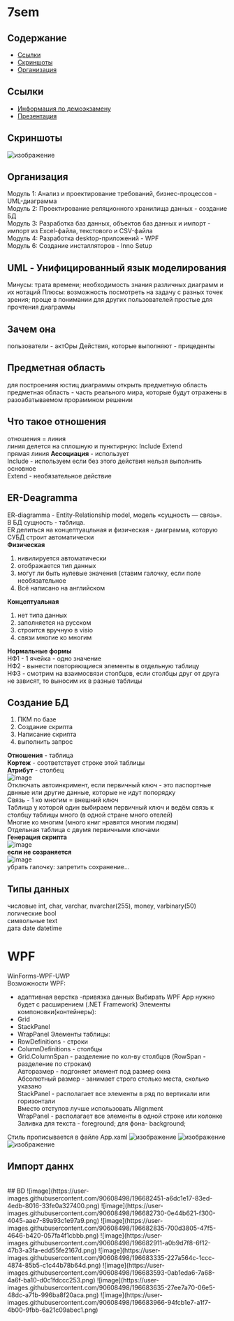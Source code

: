 # 7sem
## Содержание
- [Ссылки](https://github.com/sanyagribanov/7sem/blob/main/README.md#ссылки)
- [Скриншоты](https://github.com/sanyagribanov/7sem/blob/main/README.md#скриншоты)
- [Организация](https://github.com/sanyagribanov/7sem/blob/main/README.md#организация)
## Ссылки
- [Информация по демоэкзамену](https://api.dp.worldskills.ru/api/esatk/docs/4d0d9337-1f31-4306-89bb-f3b279e80642)
- [Презентация](https://vk.com/away.php?utf=1&to=https%3A%2F%2Fdocs.google.com%2Fdocument%2Fd%2F17dkgRFIxEAdOvFsUuCD5TGeWHCqcC7U-Ha5MJ0EfdtI%2Fedit%23)
## Скриншоты
![изображение](https://user-images.githubusercontent.com/86486142/188391263-0ad59825-ea59-4a24-8a28-72737fdf1875.png)
## Организация
Модуль 1: Анализ и проектирование требований, бизнес-процессов - UML-диаграмма<br>
Модуль 2: Проектирование реляционного хранилища данных - создание БД<br>
Модуль 3: Разработка баз данных, объектов баз данных и импорт - импорт из Excel-файла, текстового и CSV-файла<br>
Модуль 4: Разработка desktop-приложений - WPF<br>
Модуль 6: Создание инсталляторов - Inno Setup<br>
## UML - Унифицированный язык моделирования
Минусы:
трата времени;
необходимость знания различных диаграмм и их нотаций
Плюсы:
возможность посмотреть на задачу с разных точек зрения;
проще в понимании для других пользователей
простые для прочтения диаграммы
## Зачем она
пользователи - актОры
Действия, которые выполняют - прицеденты
## Предметная область
для построенияя юстиц диаграммы открыть предметную область<br>
предметная область - часть реального мира, которые будут отражены в разоабатываемом прораммном решении<br>
## Что такое отношения
отношения = линия<br>
линия делется на сплошную и пунктирную: Include Extend<br>
прямая линия <b>Ассоциация</b> - использует<br>
Include - используем если без этого действия нельзя выполнить основное<br>
Extend - необязательное действие<br>
## ЕR-Deagramma
ER-diagramma - Entity-Relationship model, модель «сущность — связь». В БД сущность - таблица.<br>
ER делиться на концептуацльная и физическая - диаграмма, которую СУБД строит автоматически<br>
<b>Физическая</b><br>
1. нивилируется автоматически<br>
2. отображается тип данных<br>
3. могут ли быть нулевые значения (ставим галочку, если поле необязательное<br>
4. Всё написано на английском<br>

<b>Концептуальная</b><br>
1. нет типа данных<br>
2. заполняется на русском<br>
3. строится вручную в visio<br>
4. связи многие ко многим<br>

<b>Нормальные формы</b><br>
НФ1 - 1 ячейка - одно значение<br>
НФ2 - вынести повторяющиеся элементы в отдельную таблицу<br>
НФ3 - смотрим на взаимосвязи столбцов, если столбцы друг от друга не зависят, то выносим их в разные таблицы<br>

## Создание БД<br>
1. ПКМ по базе<br>
2. Создание скрипта<br>
3. Написание скрипта<br>
4. выполнить запрос<br>

<b>Отношения</b> - таблица<br>
<b>Кортеж</b> - соответствует строке этой таблицы<br>
<b>Атрибут</b> - столбец<br>
![image](https://user-images.githubusercontent.com/90381005/189851799-a0516368-6a12-4597-931d-dea4d01b8bf6.png)<br>
Отключать автоинкримент, если первичный ключ - это паспортные двнные или другие данные, которые не идут попорядку<br>
Связь - 1 ко многим = внешний ключ<br>
Таблица у которой один выбираем первичный ключ и ведём связь к столбцу таблицы много (в одной стране много отелей)<br>
Многие ко многим (много книг нравятся многим людям)<br>
Отдельная таблица с двумя первичными ключами<br>
<b>Генерация скрипта</b><br>
![image](https://user-images.githubusercontent.com/90381005/189865740-ef8d7f44-e9f1-4c48-b2cb-6f06d59fd966.png)<br>
<b>если не созраняется</b><br>
![image](https://user-images.githubusercontent.com/90381005/189873578-90d6bab2-5b65-4ce1-9413-e479fc371032.png)<br>
убрать галочку: запретить сохранение...
## Типы данных<br>
числовые int, char, varchar, nvarchar(255), money, varbinary(50)<br>
логические bool<br>
символьные text<br>
дата date datetime<br>

# WPF
WinForms-WPF-UWP<br>
Возможности WPF:
- адаптивная верстка
-привязка данных
Выбирать WPF App нужно будет с расширением (.NET Framework)
Элементы компоновки(контейнеры):
- Grid
- StackPanel
- WrapPanel
Элементы таблицы:
- RowDefinitions - строки
- ColumnDefinitions - столбцы
- Grid.ColumnSpan - разделение по кол-ву столбцов (RowSpan - разделение по строкам)<br>
Авторазмер - подгоняет элемент под размер окна<br>
Абсолютный размер - занимает строго столько места, сколько указано<br>
StackPanel - располагает все элементы в ряд по вертикали или горизонтали<br>
Вместо отступов лучше использовать Alignment<br>
WrapPanel - располагает все элементы в одной строке или колонке<br>
Заливка для текста - foreground; для фона- background;<br>

Cтиль прописывается в файле App.xaml
![изображение](https://user-images.githubusercontent.com/86486142/191473222-3d8b1e67-bb06-40ee-a424-5404fba8a1a3.png)
![изображение](https://user-images.githubusercontent.com/86486142/191473620-531da4a7-5c3e-4cbe-8817-91b93d3c1cbb.png)
![изображение](https://user-images.githubusercontent.com/86486142/191474429-fde29c0b-abbc-4958-b2ae-a4317f24533f.png)
## Импорт даннх
<br>
## BD
![image](https://user-images.githubusercontent.com/90608498/196682451-a6dc1e17-83ed-4edb-8016-33fe0a327400.png)
![image](https://user-images.githubusercontent.com/90608498/196682730-0e44b621-f300-4045-aae7-89a93c1e97a9.png)
![image](https://user-images.githubusercontent.com/90608498/196682835-700d3805-47f5-4646-b420-057fa4f1cbbb.png)
![image](https://user-images.githubusercontent.com/90608498/196682911-a0b9d7f8-6f12-47b3-a3fa-edd55fe2167d.png)
![image](https://user-images.githubusercontent.com/90608498/196683335-227a564c-1ccc-4874-85b5-c1c44b78b64d.png)
![image](https://user-images.githubusercontent.com/90608498/196683593-0ab1eda6-7a68-4a6f-ba10-d0c1fdccc253.png)
![image](https://user-images.githubusercontent.com/90608498/196683635-27ee7a70-06e5-48dc-a71b-996ba8f20aca.png)
![image](https://user-images.githubusercontent.com/90608498/196683966-94fcb1e7-a1f7-4b00-9fbb-6a21c09abec1.png)

